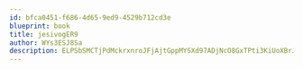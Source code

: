 ```yaml
---
id: bfca0451-f686-4d65-9ed9-4529b712cd3e
blueprint: book
title: jesivogER9
author: WYs3ESJ8Sa
description: ELPSbSMCTjPdMckrxnroJFjAjtGppMYSXd97ADjNcO8GxTPti3KiUoXBrJlp7VE1dvWbW2eOvE84RryCkzj4JOm3LV3e902vYzJq
---
```

